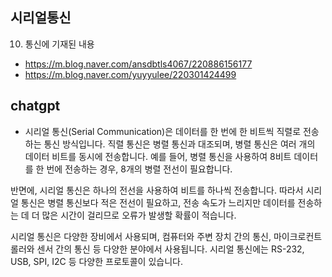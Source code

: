 ## 시리얼통신
10. 통신에 기재된 내용
- https://m.blog.naver.com/ansdbtls4067/220886156177
- https://m.blog.naver.com/yuyyulee/220301424499

## chatgpt
- 시리얼 통신(Serial Communication)은 데이터를 한 번에 한 비트씩 직렬로 전송하는 통신 방식입니다.
직렬 통신은 병렬 통신과 대조되며, 병렬 통신은 여러 개의 데이터 비트를 동시에 전송합니다.
예를 들어, 병렬 통신을 사용하여 8비트 데이터를 한 번에 전송하는 경우, 8개의 병렬 전선이 필요합니다.

반면에, 시리얼 통신은 하나의 전선을 사용하여 비트를 하나씩 전송합니다.
따라서 시리얼 통신은 병렬 통신보다 적은 전선이 필요하고, 전송 속도가 느리지만 데이터를 전송하는 데 더 많은 시간이 걸리므로 오류가 발생할 확률이 적습니다.

시리얼 통신은 다양한 장비에서 사용되며, 컴퓨터와 주변 장치 간의 통신, 마이크로컨트롤러와 센서 간의 통신 등 다양한 분야에서 사용됩니다.
시리얼 통신에는 RS-232, USB, SPI, I2C 등 다양한 프로토콜이 있습니다.

